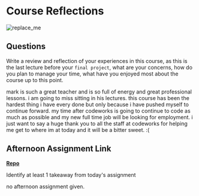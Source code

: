 # Course Reflections

![replace_me](https://codeworks.blob.core.windows.net/public/assets/img/illustrations/placeholder.svg)

## Questions

Write a review and reflection of your experiences in this course, as this is the last lecture before your `final project`, what are your concerns, how do you plan to manage your time, what have you enjoyed most about the course up to this point.

mark is such a great teacher and is so full of energy and great professional lessons. i am going to miss sitting in his lectures. this course has been the hardest thing i have every done but only because i have pushed myself to continue forward. my time after codeworks is going to continue to code as much as possible and my new full time job will be looking for employment. i just want to say a huge thank you to all the staff at codeworks for helping me get to where im at today and it will be a bitter sweet. :(

## Afternoon Assignment Link

**[Repo](https://github.com/ScottBickish/<ASSIGNMENT_REPO>)**

Identify at least 1 takeaway from today's assignment

no afternoon assignment given.
